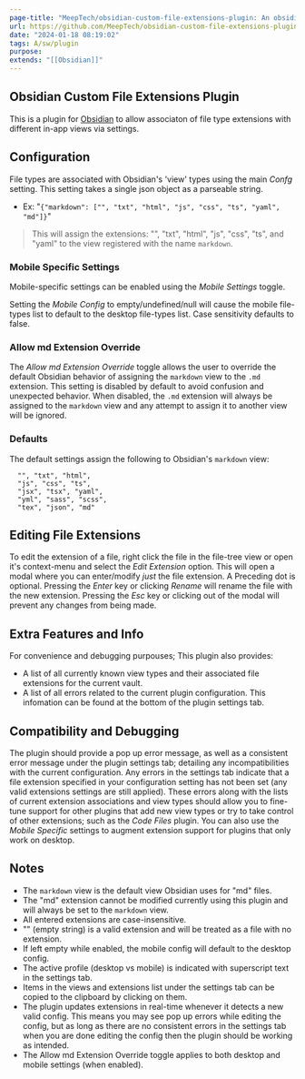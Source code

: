 ```yaml
---
page-title: "MeepTech/obsidian-custom-file-extensions-plugin: An obsidian plugin allowing you to register and view different file extensions in a modular manner."
url: https://github.com/MeepTech/obsidian-custom-file-extensions-plugin
date: "2024-01-18 08:19:02"
tags: A/sw/plugin
purpose:
extends: "[[Obsidian]]"
---
```


## Obsidian Custom File Extensions Plugin

This is a plugin for [Obsidian](https://obsidian.md/) to allow associaton of file type extensions with different in-app views via settings.

## Configuration

File types are associated with Obsidian's 'view' types using the main *Confg* setting. This setting takes a single json object as a parseable string.

-   Ex: "`{"markdown": ["", "txt", "html", "js", "css", "ts", "yaml", "md"]}`"

> This will assign the extensions: "", "txt", "html", "js", "css", "ts", and "yaml" to the view registered with the name `markdown`.

### Mobile Specific Settings

Mobile-specific settings can be enabled using the *Mobile Settings* toggle.

Setting the *Mobile Config* to empty/undefined/null will cause the mobile file-types list to default to the desktop file-types list. Case sensitivity defaults to false.

### Allow md Extension Override

The *Allow md Extension Override* toggle allows the user to override the default Obsidian behavior of assigning the `markdown` view to the `.md` extension. This setting is disabled by default to avoid confusion and unexpected behavior. When disabled, the `.md` extension will always be assigned to the `markdown` view and any attempt to assign it to another view will be ignored.

### Defaults

The default settings assign the following to Obsidian's `markdown` view:

```
  "", "txt", "html",
  "js", "css", "ts",
  "jsx", "tsx", "yaml",
  "yml", "sass", "scss",
  "tex", "json", "md"
```

## Editing File Extensions

To edit the extension of a file, right click the file in the file-tree view or open it's context-menu and select the *Edit Extension* option. This will open a modal where you can enter/modify *just* the file extension. A Preceding dot is optional. Pressing the *Enter* key or clicking *Rename* will rename the file with the new extension. Pressing the *Esc* key or clicking out of the modal will prevent any changes from being made.

## Extra Features and Info

For convenience and debugging purpouses; This plugin also provides:

-   A list of all currently known view types and their associated file extensions for the current vault.
-   A list of all errors related to the current plugin configuration. This infomation can be found at the bottom of the plugin settings tab.

## Compatibility and Debugging

The plugin should provide a pop up error message, as well as a consistent error message under the plugin settings tab; detailing any incompatibilities with the current configuration. Any errors in the settings tab indicate that a file extension specified in your configuration setting has not been set (any valid extensions settings are still applied). These errors along with the lists of current extension associations and view types should allow you to fine-tune support for other plugins that add new view types or try to take control of other extensions; such as the *Code Files* plugin. You can also use the *Mobile Specific* settings to augment extension support for plugins that only work on desktop.

## Notes

-   The `markdown` view is the default view Obsidian uses for "md" files.
-   The "md" extension cannot be modified currently using this plugin and will always be set to the `markdown` view.
-   All entered extensions are case-insensitive.
-   "" (empty string) is a valid extension and will be treated as a file with no extension.
-   If left empty while enabled, the mobile config will default to the desktop config.
-   The active profile (desktop vs mobile) is indicated with superscript text in the settings tab.
-   Items in the views and extensions list under the settings tab can be copied to the clipboard by clicking on them.
-   The plugin updates extensions in real-time whenever it detects a new valid config. This means you may see pop up errors while editing the config, but as long as there are no consistent errors in the settings tab when you are done editing the config then the plugin should be working as intended.
-   The Allow md Extension Override toggle applies to both desktop and mobile settings (when enabled).